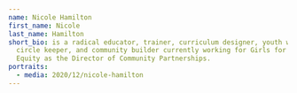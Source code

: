 ```yaml
---
name: Nicole Hamilton
first_name: Nicole
last_name: Hamilton
short_bio: is a radical educator, trainer, curriculum designer, youth worker,
  circle keeper, and community builder currently working for Girls for Gender
  Equity as the Director of Community Partnerships.
portraits:
  - media: 2020/12/nicole-hamilton
---
```

